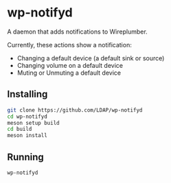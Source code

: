 # wp-notifyd

A daemon that adds notifications to Wireplumber.

Currently, these actions show a notification:

- Changing a default device (a default sink or source)
- Changing volume on a default device
- Muting or Unmuting a default device

## Installing
```bash
git clone https://github.com/LDAP/wp-notifyd
cd wp-notifyd
meson setup build
cd build
meson install
```

## Running
```bash
wp-notifyd
```
